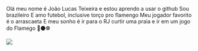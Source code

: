 Olá meu nome é João Lucas Teixeira e estou aprendo a usar o github
 Sou brazileiro
 E amo futebol, inclusive torço pro flamengo 
 Meu jogador favorito é o arrascaeta 
 E meu sonho é ir para o RJ curtir uma praia e ir em um jogo do Flamego
🔴⚫⚽

![](https://media1.tenor.com/m/pS1OKx2uhoQAAAAd/conmebol-libertadores.gif)

